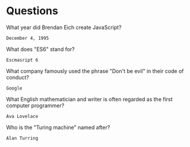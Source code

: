 # Questions

What year did Brendan Eich create JavaScript?

```
December 4, 1995
```

What does "ES6" stand for?

```
Escmasript 6
```

What company famously used the phrase "Don't be evil" in their code of conduct?

```
Google
```

What English mathematician and writer is often regarded as the first computer programmer?

```
Ava Lovelace
```

Who is the "Turing machine" named after?

```
Alan Turring
```
